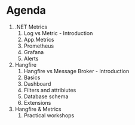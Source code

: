 # Agenda

1. .NET Metrics
    1. Log vs Metric - Introduction
    1. App.Metrics
    1. Prometheus
    1. Grafana
    1. Alerts
2. Hangfire
    1. Hangfire vs Message Broker - Introduction
    1. Basics
    1. Dashboard
    1. Filters and attribiutes
    1. Database schema
    1. Extensions
3. Hangfire & Metrics
    1. Practical workshops
